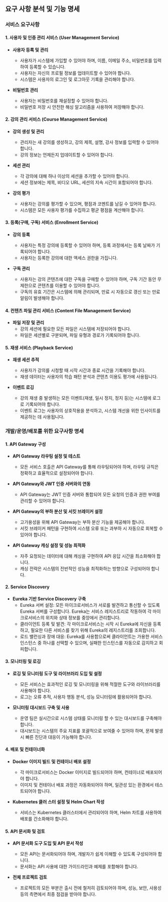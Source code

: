 ## 요구 사항 분석 및 기능 명세
### 서비스 요구사항
#### 1. 사용자 및 인증 관리 서비스 (User Management Service)

- **사용자 등록 및 관리**
    - 사용자가 시스템에 가입할 수 있어야 하며, 이름, 이메일 주소, 비밀번호를 입력하여 등록할 수 있습니다.
    - 사용자는 자신의 프로필 정보를 업데이트할 수 있어야 합니다.
    - 시스템은 사용자의 로그인 및 로그아웃 기록을 관리해야 합니다.

- **비밀번호 관리**
    - 사용자는 비밀번호를 재설정할 수 있어야 합니다.
    - 비밀번호 저장 시 안전한 해싱 알고리즘을 사용하여 저장해야 합니다.

#### 2. 강의 관리 서비스 (Course Management Service)

- **강의 생성 및 관리**
    - 관리자는 새 강의를 생성하고, 강의 제목, 설명, 강사 정보를 입력할 수 있어야 합니다.
    - 강의 정보는 언제든지 업데이트할 수 있어야 합니다.

- **세션 관리**
    - 각 강의에 대해 하나 이상의 세션을 추가할 수 있어야 합니다.
    - 세션 정보에는 제목, 비디오 URL, 세션의 지속 시간이 포함되어야 합니다.

- **강의 평가**
    - 사용자는 강의를 평가할 수 있으며, 평점과 코멘트를 남길 수 있어야 합니다.
    - 시스템은 모든 사용자 평가를 수집하고 평균 평점을 계산해야 합니다.

#### 3. 등록(구매, 구독) 서비스 (Enrollment Service)
- **강의 등록**
    - 사용자는 특정 강의에 등록할 수 있어야 하며, 등록 과정에서는 등록 날짜가 기록되어야 합니다.
    - 사용자는 등록한 강의에 대한 액세스 권한을 가집니다.

- **구독 관리**
    - 사용자는 강의 콘텐츠에 대한 구독을 구매할 수 있어야 하며, 구독 기간 동안 무제한으로 콘텐츠를 이용할 수 있어야 합니다.
    - 구독의 유효 기간은 시스템에 의해 관리되며, 만료 시 자동으로 갱신 또는 만료 알림이 발생해야 합니다.

#### 4. 컨텐츠 파일 관리 서비스 (Content File Management Service)
- **파일 저장 및 관리**
    - 강의 세션에 필요한 모든 파일은 시스템에 저장되어야 합니다.
    - 파일은 세션별로 구분되며, 파일 유형과 경로가 기록되어야 합니다.

#### 5. 재생 서비스 (Playback Service)

- **재생 세션 추적**
    - 사용자가 강의를 시청할 때 시작 시간과 종료 시간을 기록해야 합니다.
    - 재생 데이터는 사용자의 학습 패턴 분석과 콘텐츠 이용도 평가에 사용됩니다.

- **이벤트 로깅**
    - 강의 재생 중 발생하는 모든 이벤트(재생, 일시 정지, 정지 등)는 시스템에 로그로 기록되어야 합니다.
    - 이벤트 로그는 사용자의 상호작용을 분석하고, 시스템 개선을 위한 인사이트를 제공하는 데 사용됩니다.

### 개발/운영/배포를 위한 요구사항 명세
#### 1. API Gateway 구성
- **API Gateway 라우팅 설정 및 테스트**
  - 모든 서비스 호출은 API Gateway를 통해 라우팅되어야 하며, 라우팅 규칙은 정확하고 효율적으로 설정되어야 합니다.

- **API Gateway와 JWT 인증 서버와의 연동**
  - API Gateway는 JWT 인증 서버와 통합되어 모든 요청의 인증과 권한 부여를 관리할 수 있어야 합니다.

- **API Gateway의 부하 분산 및 서킷 브레이커 설정**
  - 고가용성을 위해 API Gateway는 부하 분산 기능을 제공해야 합니다.
  - 서킷 브레이커 패턴을 구현하여 시스템 오류 또는 과부하 시 자동으로 회복할 수 있어야 합니다.

- **API Gateway 캐싱 설정 및 성능 최적화**
  - 자주 요청되는 데이터에 대해 캐싱을 구현하여 API 응답 시간을 최소화해야 합니다.
  - 캐싱 전략은 시스템의 전반적인 성능을 최적화하는 방향으로 구성되어야 합니다.

#### 2. Service Discovery
- **Eureka 기반 Service Discovery 구축**
  - Eureka 서버 설정: 모든 마이크로서비스가 서로를 발견하고 통신할 수 있도록 Eureka 서버를 구성합니다. Eureka는 서비스 레지스트리로 작동하여 각 마이크로서비스의 위치와 상태 정보를 중앙에서 관리합니다.
  - 클라이언트 등록 및 발견: 각 마이크로서비스는 시작 시 Eureka에 자신을 등록하고, 필요한 다른 서비스를 찾기 위해 Eureka의 레지스트리를 조회합니다.
  - 로드 밸런싱과 장애 대응: Eureka를 사용함으로써 클라이언트는 가용한 서비스 인스턴스 중 하나를 선택할 수 있으며, 실패한 인스턴스를 자동으로 감지하고 회피합니다.

#### 3. 모니터링 및 로깅
- **로깅 및 모니터링 도구 및 라이브러리 도입 및 설정**
  - 모든 서비스는 효과적인 로깅 및 모니터링을 위해 적절한 도구와 라이브러리를 사용해야 합니다.
  - 로그는 오류 추적, 사용자 행동 분석, 성능 모니터링에 활용되어야 합니다.

- **모니터링 대시보드 구축 및 사용**
  - 운영 팀은 실시간으로 시스템 상태를 모니터링 할 수 있는 대시보드를 구축해야 합니다.
  - 대시보드는 시스템의 주요 지표를 포괄적으로 보여줄 수 있어야 하며, 문제 발생 시 빠른 진단과 대응이 가능해야 합니다.

#### 4. 배포 및 컨테이너화
- **Docker 이미지 빌드 및 컨테이너 배포 설정**
  - 각 마이크로서비스는 Docker 이미지로 빌드되어야 하며, 컨테이너로 배포되어야 합니다.
  - 이미지 및 컨테이너 배포 과정은 자동화되어야 하며, 일관성 있는 환경에서 테스트되어야 합니다.

- **Kubernetes 클러 스터 설정 및 Helm Chart 작성**
  - 서비스는 Kubernetes 클러스터에서 관리되어야 하며, Helm 차트를 사용하여 배포를 간소화해야 합니다.

#### 5. API 문서화 및 검토
- **API 문서화 도구 도입 및 API 문서 작성**
  - 모든 API는 문서화되어야 하며, 개발자가 쉽게 이해할 수 있도록 구성되어야 합니다.
  - 문서화는 API 사용에 대한 가이드라인과 예제를 포함해야 합니다.

- **전체 프로젝트 검토**
  - 프로젝트의 모든 부분은 출시 전에 철저히 검토되어야 하며, 성능, 보안, 사용성 등의 측면에서 최종 점검을 받아야 합니다.